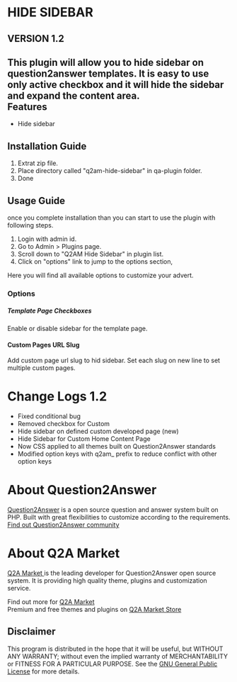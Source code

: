 HIDE SIDEBAR
============
VERSION 1.2
-----------

This plugin will allow you to hide sidebar on question2answer templates. It is easy to use only active checkbox and it will hide the sidebar and expand the content area.  
Features
--------
- Hide sidebar

Installation Guide
------------------
1. Extrat zip file.
2. Place directory called "q2am-hide-sidebar" in qa-plugin folder.
3. Done

Usage Guide
-----------

once you complete installation than you can start to use the plugin with following steps.

1. Login with admin id.
2. Go to Admin > Plugins page.
3. Scroll down to "Q2AM Hide Sidebar" in plugin list.
4. Click on "options" link to jump to the options section,

Here you will find all available options to customize your advert.

### Options

##### Template Page Checkboxes 
Enable or disable sidebar for the template page.

#### Custom Pages URL Slug
Add custom page url slug to hid sidebar. Set each slug on new line to set multiple custom pages.

Change Logs 1.2
================
- Fixed conditional bug
- Removed checkbox for Custom
- Hide sidebar on defined custom developed page (new)
- Hide Sidebar for Custom Home Content Page 
- Now CSS applied to all themes built on Question2Answer standards
- Modified option keys with q2am_ prefix to reduce conflict with other option keys

About Question2Answer
=====================
[Question2Answer][q2a_link] is a open source question and answer system built on PHP. Built with great flexibilities to customize according to the requirements. [Find out Question2Answer community][q2a_community]

About Q2A Market
================
[Q2A Market ][author]is the leading developer for Question2Answer open source system. It is providing high quality theme, plugins and customization service.

Find out more for [Q2A Market][author]  
Premium and free themes and plugins on [Q2A Market Store][store]


Disclaimer
----------
This program is distributed in the hope that it will be useful, but WITHOUT ANY WARRANTY; 
without even the implied warranty of MERCHANTABILITY or FITNESS FOR A PARTICULAR PURPOSE. 
See the [GNU General Public License][GNU] for more details.

[q2a_link]:http://www.question2answer.org
[q2a_community]:http://www.question2answer.org/qa/
[author]: http://www.q2amarket.com
[GNU]:http://www.gnu.org/licenses/gpl.html
[store]:http://store.q2amarket.com